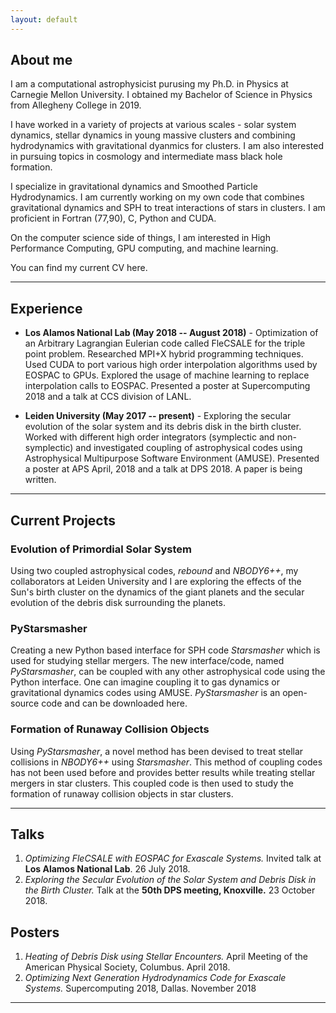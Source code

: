 ```yaml
---
layout: default
---
```


## About me

I am a computational astrophysicist purusing my Ph.D. in Physics at Carnegie Mellon University. I obtained my Bachelor of Science in Physics from Allegheny College in 2019.

I have worked in a variety of projects at various scales - solar system dynamics, stellar dynamics in young massive clusters and combining hydrodynamics with gravitational dyanmics for clusters. I am also interested in pursuing topics in cosmology and intermediate mass black hole formation.

I specialize in gravitational dynamics and Smoothed Particle Hydrodynamics. I am currently working on my own code that combines gravitational dynamics and SPH to treat interactions of stars in clusters. I am proficient in Fortran (77,90), C, Python and CUDA.  

On the computer science side of things, I am interested in High Performance Computing, GPU computing, and machine learning.

You can find my current CV here.

* * *

## Experience

* **Los Alamos National Lab (May 2018 -- August 2018)** - Optimization of an Arbitrary Lagrangian Eulerian code called FleCSALE for the triple point problem. Researched MPI+X hybrid programming techniques. Used CUDA to port various high order interpolation algorithms used by EOSPAC to GPUs. Explored the usage of machine learning to replace interpolation calls to EOSPAC. Presented a poster at Supercomputing 2018 and a talk at CCS division of LANL.

* **Leiden University (May 2017 -- present)** - Exploring the secular evolution of the solar system and its debris disk in the birth cluster. Worked with different high order integrators (symplectic and non-symplectic) and investigated coupling of astrophysical codes using Astrophysical Multipurpose Software Environment (AMUSE). Presented a poster at APS April, 2018 and a talk at DPS 2018. A paper is being written.

* * *

## Current Projects

### Evolution of Primordial Solar System

Using two coupled astrophysical codes, _rebound_ and _NBODY6++_, my collaborators at Leiden University and I are exploring the effects of the Sun's birth cluster on the dynamics of the giant planets and the secular evolution of the debris disk surrounding the planets. 

### PyStarsmasher

Creating a new Python based interface for SPH code _Starsmasher_ which is used for studying stellar mergers. The new interface/code, named _PyStarsmasher_, can be coupled with any other astrophysical code using the Python interface. One can imagine coupling it to gas dynamics or gravitational dynamics codes using AMUSE. _PyStarsmasher_ is an open-source code and can be downloaded here.

### Formation of Runaway Collision Objects

Using _PyStarsmasher_, a novel method has been devised to treat stellar collisions in _NBODY6++_ using _Starsmasher_. This method of coupling codes has not been used before and provides better results while treating stellar mergers in star clusters. This coupled code is then used to study the formation of runaway collision objects in star clusters. 

* * *

## Talks
1. _Optimizing FleCSALE with EOSPAC for Exascale Systems._ Invited talk at **Los Alamos National Lab**. 26 July 2018.
2. _Exploring the Secular Evolution of the Solar System and Debris Disk in the Birth Cluster._ Talk at the **50th DPS meeting, Knoxville.** 23 October 2018.

## Posters
1. _Heating of Debris Disk using Stellar Encounters._ April Meeting of the American Physical Society,
Columbus. April 2018.
2. _Optimizing Next Generation Hydrodynamics Code for Exascale Systems._ Supercomputing 2018,
Dallas. November 2018


* * *

